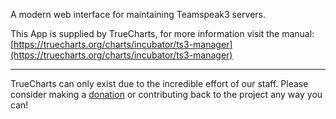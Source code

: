 A modern web interface for maintaining Teamspeak3 servers.

This App is supplied by TrueCharts, for more information visit the manual: [https://truecharts.org/charts/incubator/ts3-manager](https://truecharts.org/charts/incubator/ts3-manager)

---

TrueCharts can only exist due to the incredible effort of our staff.
Please consider making a [donation](https://truecharts.org/sponsor) or contributing back to the project any way you can!
